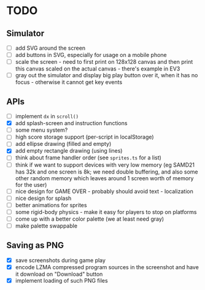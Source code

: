 # TODO

## Simulator

* [ ] add SVG around the screen
* [ ] add buttons in SVG, especially for usage on a mobile phone
* [ ] scale the screen - need to first print on 128x128 canvas and then print this canvas scaled on the actual canvas - there's example in EV3
* [ ] gray out the simulator and display big play button over it, when it has no focus - otherwise it cannot get key events

## APIs

* [ ] implement `dx` in `scroll()`
* [x] add splash-screen and instruction functions
* [ ] some menu system?
* [ ] high score storage support (per-script in localStorage)
* [ ] add ellipse drawing (filled and empty)
* [x] add empty rectangle drawing (using lines)
* [ ] think about frame handler order (see `sprites.ts` for a list)
* [ ] think if we want to support devices with very low memory (eg SAMD21 has 32k and one screen is 8k; we need double buffering, and also some other random memory which leaves around 1 screen worth of memory for the user)
* [ ] nice design for GAME OVER - probably should avoid text - localization
* [ ] nice design for splash
* [ ] better animations for sprites
* [ ] some rigid-body physics - make it easy for players to stop on platforms
* [ ] come up with a better color palette (we at least need gray)
* [ ] make palette swappable

## Saving as PNG

* [x] save screenshots during game play
* [x] encode LZMA compressed program sources in the screenshot and have it download on "Download" button
* [x] implement loading of such PNG files
